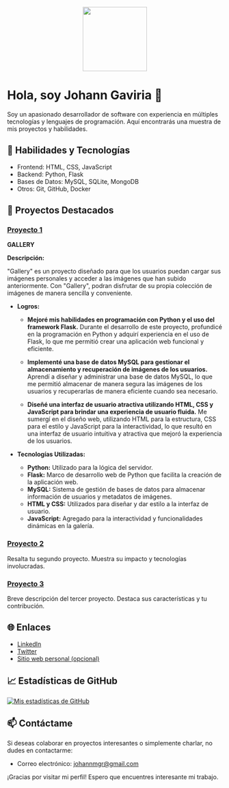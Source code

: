 <p align="center">
  <img src="https://your-profile-image-url.com" width="150" height="150">
</p>

# Hola, soy Johann Gaviria 👋

Soy un apasionado desarrollador de software con experiencia en múltiples tecnologías y lenguajes de programación. Aquí encontrarás una muestra de mis proyectos y habilidades.

## 🚀 Habilidades y Tecnologías

- Frontend: HTML, CSS, JavaScript
- Backend: Python, Flask
- Bases de Datos: MySQL, SQLite, MongoDB
- Otros: Git, GitHub, Docker

## 💼 Proyectos Destacados

### [Proyecto 1](https://github.com/JohannGaviria/Gallery)

**GALLERY**

**Descripción:**

"Gallery" es un proyecto diseñado para que los usuarios puedan cargar sus imágenes personales y acceder a las imágenes que han subido anteriormente. Con "Gallery", podran disfrutar de su propia colección de imágenes de manera sencilla y conveniente.

- **Logros:**
  - **Mejoré mis habilidades en programación con Python y el uso del framework Flask.** Durante el desarrollo de este proyecto, profundicé en la programación en Python y adquirí experiencia en el uso de Flask, lo que me permitió crear una aplicación web funcional y eficiente.

  - **Implementé una base de datos MySQL para gestionar el almacenamiento y recuperación de imágenes de los usuarios.** Aprendí a diseñar y administrar una base de datos MySQL, lo que me permitió almacenar de manera segura las imágenes de los usuarios y recuperarlas de manera eficiente cuando sea necesario.

  - **Diseñé una interfaz de usuario atractiva utilizando HTML, CSS y JavaScript para brindar una experiencia de usuario fluida.** Me sumergí en el diseño web, utilizando HTML para la estructura, CSS para el estilo y JavaScript para la interactividad, lo que resultó en una interfaz de usuario intuitiva y atractiva que mejoró la experiencia de los usuarios.

- **Tecnologías Utilizadas:**
  - **Python:** Utilizado para la lógica del servidor.
  - **Flask:** Marco de desarrollo web de Python que facilita la creación de la aplicación web.
  - **MySQL:** Sistema de gestión de bases de datos para almacenar información de usuarios y metadatos de imágenes.
  - **HTML y CSS:** Utilizados para diseñar y dar estilo a la interfaz de usuario.
  - **JavaScript:** Agregado para la interactividad y funcionalidades dinámicas en la galería.

### [Proyecto 2](enlace-al-repositorio)
Resalta tu segundo proyecto. Muestra su impacto y tecnologías involucradas.

### [Proyecto 3](enlace-al-repositorio)
Breve descripción del tercer proyecto. Destaca sus características y tu contribución.

## 🌐 Enlaces

- [LinkedIn](enlace-a-tu-perfil-de-LinkedIn)
- [Twitter](enlace-a-tu-cuenta-de-Twitter)
- [Sitio web personal (opcional)](enlace-a-tu-sitio-web-personal)

## 📈 Estadísticas de GitHub

[![Mis estadísticas de GitHub](https://github-readme-stats.vercel.app/api?username=JohannGaviria&show_icons=true&theme=dark)](https://github.com/JohannGaviria)

## 📫 Contáctame

Si deseas colaborar en proyectos interesantes o simplemente charlar, no dudes en contactarme:

- Correo electrónico: johannmgr@gmail.com

¡Gracias por visitar mi perfil! Espero que encuentres interesante mi trabajo.

